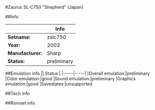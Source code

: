 #Zaurus SL-C750 "Shepherd" (Japan)

##Info

||Info|
|-----|-----|
|**Setname:**|zslc750
|**Year:**|2003
|**Manufacturer:**|Sharp
|**Status:**|preliminary

##Emulation info
|| Status |
|-----|-----|
|Overall emulation:|preliminary
|Color emulation:|good
|Sound emulation:|preliminary
|Graphics emulation:|good
|Savestates:|unsupported

##Tech info

##Romset info

<!--- START OF EDITED COMMENT DO NOT TOUCH TEXT ABOVE-->
